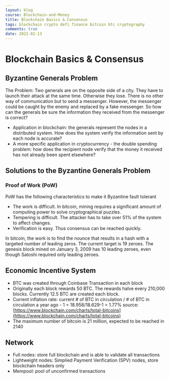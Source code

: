 ```yaml
---
layout: blog
course: Blockchain-and-Money
title: Blockchain Basics & Consensus
tags: blockchain crypto defi finance bitcoin btc cryptography
comments: true
date: 2022-02-13
---
```


# Blockchain Basics & Consensus

## Byzantine Generals Problem

The Problem: Two generals are on the opposite side of a city. They have to launch their attack at the same time. Otherwise they lose. There is no other way of communication but to send a messenger. However, the messenger could be caught by the enemy and replaced by a fake messenger. So how can the generals be sure the information they received from the messenger is correct?

*   Application in blockchain: the generals represent the nodes in a distributed system. How does the system verify the information sent by each node is accurate?
*   A more specific application in cryptocurrency - the double spending problem: how does the recipient node verify that the money it received has not already been spent elsewhere?

## Solutions to the Byzantine Generals Problem

### Proof of Work (PoW)
PoW has the following characteristics to make it Byzantine fault tolerant 
*   The work is difficult. In bitcoin, mining requires a significant amount of computing power to solve cryptographical puzzles.
*   Tempering is difficult. The attacker has to take over 51% of the system to affect changes. 
*   Verification is easy. Thus consensus can be reached quickly.

In bitcoin, the work is to find the nounce that results in a hash with a targeted number of leading zeros. The current target is 19 zeroes. The genesis block mined on January 3, 2009 has 10 leading zeroes, even though Satoshi required only leading zeroes. 

## Economic Incentive System
*   BTC was created through Coinbase Transaction in each block
*   Originally each block rewards 50 BTC. The rewards halve every 210,000 blocks. Currently 12.5 BTC are created each block. 
*   Current inflation rate: current # of BTC in circulation / # of BTC in circulation a year ago - 1 = 18.958/18.629-1 = 1.77% source: [https://www.blockchain.com/charts/total-bitcoins](https://www.blockchain.com/charts/total-bitcoins)
*   The maximum number of bitcoin is 21 million, expected to be reached in 2140

## Network
*   Full nodes: store full blockchain and is able to validate all transactions
*   Lightweight nodes: Simplied Payment Verification (SPV) nodes, store blockchain headers only
*   Mempool: pool of unconfirmed transactions
